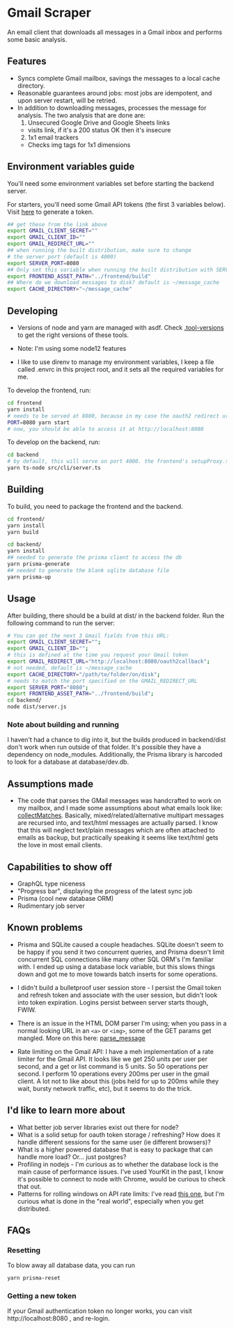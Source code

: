 # Gmail Scraper

An email client that downloads all messages in a Gmail inbox and performs some basic analysis.

## Features

-   Syncs complete Gmail mailbox, savings the messages to a local cache directory.
-   Reasonable guarantees around jobs: most jobs are idempotent, and upon server restart, will be retried.
-   In addition to downloading messages, processes the message for analysis. The two analysis that are done are:
    1.  Unsecured Google Drive and Google Sheets links
    -   visits link, if it's a 200 status OK then it's insecure
    2.  1x1 email trackers
    -   Checks img tags for 1x1 dimensions

## Environment variables guide

You'll need some environment variables set before starting the backend server.

For starters, you'll need some Gmail API tokens (the first 3 variables below). Visit [here](https://developers.google.com/gmail/api/quickstart/nodejs) to generate a token.

```bash
## get these from the link above
export GMAIL_CLIENT_SECRET=""
export GMAIL_CLIENT_ID=""
export GMAIL_REDIRECT_URL=""
## when running the built distribution, make sure to change
# the server port (default is 4000)
export SERVER_PORT=8080
## Only set this variable when running the built distribution with SERVER_PORT=8080
export FRONTEND_ASSET_PATH="../frontend/build"
## Where do we download messages to disk? default is ~/message_cache
export CACHE_DIRECTORY="~/message_cache"


```

## Developing

-   Versions of node and yarn are managed with asdf. Check [.tool-versions](./.tool-versions) to get the right versions of these tools.

-   Note: I'm using some node12 features

-   I like to use direnv to manage my environment variables, I keep a file called .envrc in this project root, and it sets all the required variables for me.

To develop the frontend, run:

```bash
cd frontend
yarn install
# needs to be served at 8080, because in my case the oauth2 redirect url is http://localhost:8080/oauth2callback.
PORT=8080 yarn start
# now, you should be able to access it at http://localhost:8080
```

To develop on the backend, run:

```bash
cd backend
# by default, this will serve on port 4000. the frontend's setupProxy.ts will redirect requests here.
yarn ts-node src/cli/server.ts
```

## Building

To build, you need to package the frontend and the backend.

```bash
cd frontend/
yarn install
yarn build
```

```bash
cd backend/
yarn install
## needed to generate the prisma client to access the db
yarn prisma-generate
## needed to generate the blank sqlite database file
yarn prisma-up
```

## Usage

After building, there should be a build at dist/ in the backend folder. Run the following command to run the server:

```bash
# You can get the next 3 Gmail fields from this URL:
export GMAIL_CLIENT_SECRET="";
export GMAIL_CLIENT_ID="";
# this is defined at the time you request your Gmail token
export GMAIL_REDIRECT_URL="http://localhost:8080/oauth2callback";
# not needed, default is ~/message_cache
export CACHE_DIRECTORY="/path/to/folder/on/disk";
# needs to match the port specified on the GMAIL_REDIRECT_URL
export SERVER_PORT="8080";
export FRONTEND_ASSET_PATH="../frontend/build";
cd backend/
node dist/server.js
```

### Note about building and running

I haven't had a chance to dig into it, but the builds produced in backend/dist don't work when run outside of that folder. It's possible they have a dependency on node_modules. Additionally, the Prisma library is harcoded to look for a database at database/dev.db.

## Assumptions made

-   The code that parses the GMail messages was handcrafted to work on my mailbox, and I made some assumptions about what emails look like: [collectMatches](./backend/src/utils.ts). Basically, mixed/related/alternative multipart messages are recursed into, and text/html messages are actually parsed. I know that this will neglect text/plain messages which are often attached to emails as backup, but practically speaking it seems like text/html gets the love in most email clients.

## Capabilities to show off

-   GraphQL type niceness
-   "Progress bar", displaying the progress of the latest sync job
-   Prisma (cool new database ORM)
-   Rudimentary job server

## Known problems

-   Prisma and SQLite caused a couple headaches. SQLite doesn't seem to be happy if you send it two concurrent queries, and Prisma doesn't limit concurrent SQL connections like many other SQL ORM's I'm familiar with. I ended up using a database lock variable, but this slows things down and got me to move towards batch inserts for some operations.

-   I didn't build a bulletproof user session store - I persist the Gmail token and refresh token and associate with the user session, but didn't look into token expiration. Logins persist between server starts though, FWIW.

-   There is an issue in the HTML DOM parser I'm using; when you pass in a normal looking URL in an `<a>` or `<img>`, some of the GET params get mangled. More on this here: [parse_message](./backend/src/cmd/parse_message.ts#26)

-   Rate limiting on the Gmail API: I have a meh implementation of a rate limiter for the Gmail API. It looks like we get 250 units per user per second, and a get or list command is 5 units. So 50 operations per second. I perform 10 operations every 200ms per user in the gmail client. A lot not to like about this (jobs held for up to 200ms while they wait, bursty network traffic, etc), but it seems to do the trick.

## I'd like to learn more about

-   What better job server libraries exist out there for node?
-   What is a solid setup for oauth token storage / refreshing? How does it handle different sessions for the same user (ie different browsers)?
-   What is a higher powered database that is easy to package that can handle more load? Or... just postgres?
-   Profiling in nodejs - I'm curious as to whether the database lock is the main cause of performance issues. I've used YourKit in the past, I know it's possible to connect to node with Chrome, would be curious to check that out.
-   Patterns for rolling windows on API rate limits: I've read [this one](https://konghq.com/blog/how-to-design-a-scalable-rate-limiting-algorithm/), but I'm curious what is done in the "real world", especially when you get distributed.

## FAQs

### Resetting

To blow away all database data, you can run

```bash
yarn prisma-reset
```

### Getting a new token

If your Gmail authentication token no longer works, you can visit http://localhost:8080 , and re-login.
